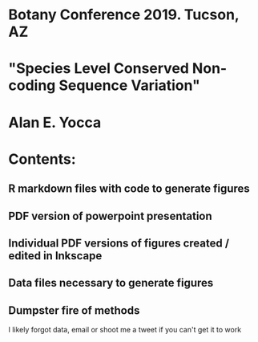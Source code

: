 # Botany Conference 2019. Tucson, AZ
# "Species Level Conserved Non-coding Sequence Variation"
# Alan E. Yocca

# Contents:
## R markdown files with code to generate figures
## PDF version of powerpoint presentation
## Individual PDF versions of figures created / edited in Inkscape
## Data files necessary to generate figures
## Dumpster fire of methods

I likely forgot data, email or shoot me a tweet if you can't get it to work

